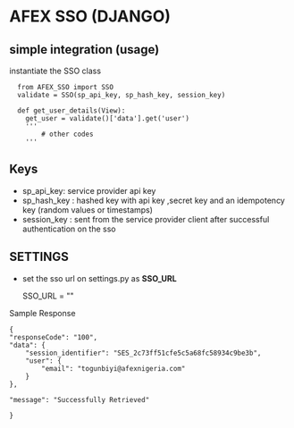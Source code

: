 
# AFEX SSO (DJANGO)




## simple integration (usage)

instantiate the SSO class


      from AFEX_SSO import SSO
      validate = SSO(sp_api_key, sp_hash_key, session_key)

      def get_user_details(View):
        get_user = validate()['data'].get('user')
        '''
            # other codes
        '''

## Keys
    
- sp_api_key: service provider api key
- sp_hash_key : hashed key with api key ,secret key and an idempotency key (random values or timestamps)
- session_key : sent from the service provider client after successful authentication on the sso 

## SETTINGS

- set the sso url on settings.py as **SSO_URL**

    SSO_URL = ""

Sample Response

    {
    "responseCode": "100",
    "data": {
        "session_identifier": "SES_2c73ff51cfe5c5a68fc58934c9be3b",
        "user": {
            "email": "togunbiyi@afexnigeria.com"
        }
    },

    "message": "Successfully Retrieved"

    }

